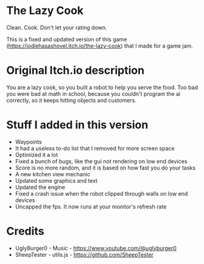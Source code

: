 # The Lazy Cook
Clean. Cook. Don't let your rating down.

This is a fixed and updated version of this game (https://jodiehasashovel.itch.io/the-lazy-cook) that I made for a game jam.

# Original Itch.io description

You are a lazy cook, so you built a robot to help you serve the food. Too bad you were bad at math in school, because you couldn't program the ai correctly, so it keeps hitting objects and customers.

# Stuff I added in this version

* Waypoints
* It had a useless to-do list that I removed for more screen space
* Optimized it a lot
* Fixed a bunch of bugs, like the gui not rendering on low end devices
* Score is no more random, and it is based on how fast you do your tasks
* A new kitchen view mechanic
* Updated some graphics and text
* Updated the engine
* Fixed a crash issue when the robot clipped through walls on low end devices
* Uncapped the fps. It now runs at your monitor's refresh rate

# Credits

* UglyBurger0 - Music - https://www.youtube.com/@uglyburger0
* SheepTester - utils.js - https://github.com/SheepTester
